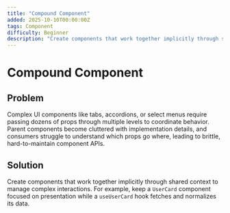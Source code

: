 ```yaml
---
title: "Compound Component"
added: 2025-10-10T00:00:00Z
tags: Component
difficulty: Beginner
description: "Create components that work together implicitly through shared context to manage complex interactions."
---
```

# Compound Component

## Problem

Complex UI components like tabs, accordions, or select menus require passing dozens of props through multiple levels to coordinate behavior. Parent components become cluttered with implementation details, and consumers struggle to understand which props go where, leading to brittle, hard-to-maintain component APIs.

## Solution

Create components that work together implicitly through shared context to manage complex interactions. For example, keep a `UserCard` component focused on presentation while a `useUserCard` hook fetches and normalizes its data.
